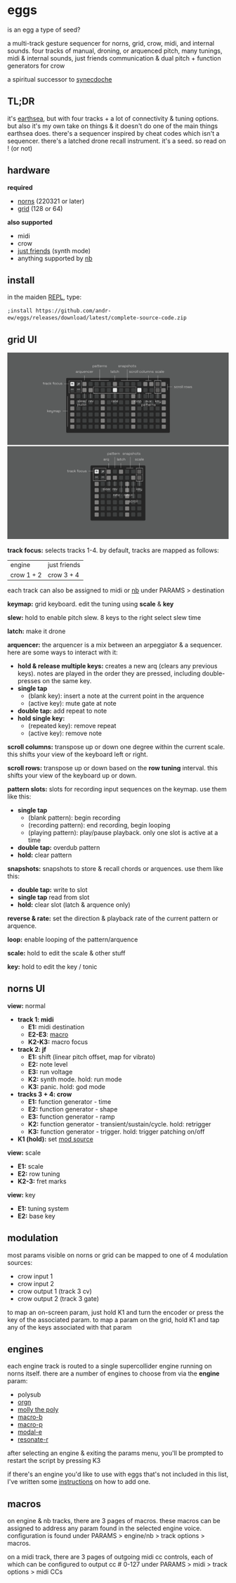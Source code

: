 # eggs

is an egg a type of seed?

a multi-track gesture sequencer for norns, grid, crow, midi, and internal sounds. four tracks of manual, droning, or arquenced pitch, many tunings, midi & internal sounds, just friends communication & dual pitch + function generators for crow

a spiritual successor to [synecdoche](https://github.com/andr-ew/prosody?tab=readme-ov-file#synecdoche)

## TL;DR

it's [earthsea](https://llllllll.co/t/ash-a-small-collection/21349), but with four tracks + a lot of connectivity & tuning options. but also it's my own take on things & it doesn't do one of the main things earthsea does. there's a sequencer inspired by cheat codes which isn't a sequencer. there's a latched drone recall instrument. it's a seed. so read on ! (or not)


## hardware

**required**

- [norns](https://github.com/p3r7/awesome-monome-norns) (220321 or later)
- [grid](https://monome.org/docs/grid/) (128 or 64)

**also supported**

- midi
- crow
- [just friends](https://www.whimsicalraps.com/products/just-friends) (synth mode)
- anything supported by [nb](https://llllllll.co/t/n-b-et-al-v0-1/60374)

## install

in the maiden [REPL](https://monome.org/docs/norns/image/wifi_maiden-images/install-repl.png), type:

```
;install https://github.com/andr-ew/eggs/releases/download/latest/complete-source-code.zip
```

## grid UI

![diagram of the grid interface. text description forthcoming](/lib/doc/eggs.png)
![diagram of the 64 grid interface. text description forthcoming](/lib/doc/eggs_64.png)

**track focus:** selects tracks 1-4. by default, tracks are mapped as follows:

| | |
| -- | -- |
| engine | just friends |
| crow 1 + 2 | crow 3 + 4 |

each track can also be assigned to midi or [nb](https://llllllll.co/t/n-b-et-al-v0-1/60374) under PARAMS > destination

**keymap:** grid keyboard. edit the tuning using **scale** & **key**

**slew:** hold to enable pitch slew. 8 keys to the right select slew time

**latch:** make it drone

**arquencer:** the arquencer is a mix between an arpeggiator & a sequencer. here are some ways to interact with it:

- **hold & release multiple keys:** creates a new arq (clears any previous keys). notes are played in the order they are pressed, including double-presses on the same key.
- **single tap**
   - (blank key): insert a note at the current point in the arquence
   - (active key): mute gate at note
- **double tap:** add repeat to note
- **hold single key:**
   - (repeated key): remove repeat
   - (active key): remove note

**scroll columns:** transpose up or down one degree within the current scale. this shifts your view of the keyboard left or right.

**scroll rows:** transpose up or down based on the **row tuning** interval. this shifts your view of the keyboard up or down.

**pattern slots:** slots for recording input sequences on the keymap. use them like this:

- **single tap**
  - (blank pattern): begin recording
  - (recording pattern): end recording, begin looping
  - (playing pattern): play/pause playback. only one slot is active at a time
- **double tap:** overdub pattern
- **hold:** clear pattern

**snapshots:** snapshots to store & recall chords or arquences. use them like this:

- **double tap:** write to slot
- **single tap** read from slot
- **hold:** clear slot (latch & arquence only)

**reverse & rate:** set the direction & playback rate of the current pattern or arquence.

**loop:** enable looping of the pattern/arquence

**scale:** hold to edit the scale & other stuff

**key:** hold to edit the key / tonic

## norns UI

**view:** normal
- **track 1: midi**
  - **E1:** midi destination
  - **E2-E3**: [macro](#macros)
  - **K2-K3:** macro focus
- **track 2: jf**
  - **E1:** shift (linear pitch offset, map for vibrato)
  - **E2:** note level
  - **E3:** run voltage
  - **K2:** synth mode. hold: run mode
  - **K3:** panic. hold: god mode
- **tracks 3 + 4: crow**
  - **E1:** function generator - time
  - **E2:** function generator - shape
  - **E3:** function generator - ramp
  - **K2:** function generator - transient/sustain/cycle. hold: retrigger
  - **K3:** function generator - trigger. hold: trigger patching on/off
- **K1 (hold):** set [mod source](#modulation)

**view:** scale
- **E1:** scale
- **E2:** row tuning
- **K2-3:** fret marks

**view:** key
- **E1:** tuning system
- **E2:** base key

## modulation

most params visible on norns or grid can be mapped to one of 4 modulation sources:
- crow input 1
- crow input 2
- crow output 1 (track 3 cv)
- crow output 2 (track 3 gate)

to map an on-screen param, just hold K1 and turn the encoder or press the key of the associated param. to map a param on the grid, hold K1 and tap any of the keys associated with that param

## engines

each engine track is routed to a single supercollider engine running on norns itself. there are a number of engines to choose from via the **engine** param:
- polysub
- [orgn](https://github.com/andr-ew/orgn)
- [molly the poly](https://llllllll.co/t/molly-the-poly/21090)
- [macro-b](https://llllllll.co/t/mi-engines/32338)
- [macro-p](https://llllllll.co/t/mi-engines/32338)
- [modal-e](https://llllllll.co/t/mi-engines/32338)
- [resonate-r](https://llllllll.co/t/mi-engines/32338)

after selecting an engine & exiting the params menu, you'll be prompted to restart the script by pressing K3

if there's an engine you'd like to use with eggs that's not included in this list, I've written some [instructions](lib/doc/adding-an-engine.md) on how to add one.

## macros

on engine & nb tracks, there are 3 pages of macros. these macros can be assigned to address any param found in the selected engine voice. configuration is found under PARAMS > engine/nb > track options > macros.

on a midi track, there are 3 pages of outgoing midi cc controls, each of which can be configured to output cc # 0-127 under PARAMS > midi > track options > midi CCs
